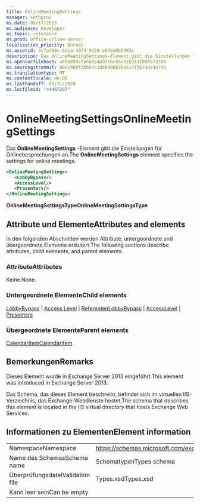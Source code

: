 ```yaml
---
title: OnlineMeetingSettings
manager: sethgros
ms.date: 09/17/2015
ms.audience: Developer
ms.topic: reference
ms.prod: office-online-server
localization_priority: Normal
ms.assetid: 4c7af00c-8dca-40f4-9420-e042a0b5303c
description: Das OnlineMeetingSettings-Element gibt die Einstellungen für Onlinebesprechungen an.
ms.openlocfilehash: a89b89d2fa602e46925bcdae51631df0d9573300
ms.sourcegitcommit: 88ec988f2bb67c1866d06b361615f3674a24e795
ms.translationtype: MT
ms.contentlocale: de-DE
ms.lasthandoff: 05/31/2020
ms.locfileid: "44467207"
---
```

# <a name="onlinemeetingsettings"></a><span data-ttu-id="a4384-103">OnlineMeetingSettings</span><span class="sxs-lookup"><span data-stu-id="a4384-103">OnlineMeetingSettings</span></span>

<span data-ttu-id="a4384-104">Das **OnlineMeetingSettings** -Element gibt die Einstellungen für Onlinebesprechungen an.</span><span class="sxs-lookup"><span data-stu-id="a4384-104">The **OnlineMeetingSettings** element specifies the settings for online meetings.</span></span> 
  
```XML
<OnlineMeetingSettings>
   <LobbyBypass/>
   <AccessLevel/>
   <Presenters/>
</OnlineMeetingSettings>
```

 <span data-ttu-id="a4384-105">**OnlineMeetingSettingsType**</span><span class="sxs-lookup"><span data-stu-id="a4384-105">**OnlineMeetingSettingsType**</span></span>
## <a name="attributes-and-elements"></a><span data-ttu-id="a4384-106">Attribute und Elemente</span><span class="sxs-lookup"><span data-stu-id="a4384-106">Attributes and elements</span></span>

<span data-ttu-id="a4384-107">In den folgenden Abschnitten werden Attribute, untergeordnete und übergeordnete Elemente erläutert.</span><span class="sxs-lookup"><span data-stu-id="a4384-107">The following sections describe attributes, child elements, and parent elements.</span></span>
  
### <a name="attributes"></a><span data-ttu-id="a4384-108">Attribute</span><span class="sxs-lookup"><span data-stu-id="a4384-108">Attributes</span></span>

<span data-ttu-id="a4384-109">Keine.</span><span class="sxs-lookup"><span data-stu-id="a4384-109">None.</span></span>
  
### <a name="child-elements"></a><span data-ttu-id="a4384-110">Untergeordnete Elemente</span><span class="sxs-lookup"><span data-stu-id="a4384-110">Child elements</span></span>

<span data-ttu-id="a4384-111">[LobbyBypass](lobbybypass.md)  |  [Access Level](accesslevel.md)  |  [Referenten](presenters.md)</span><span class="sxs-lookup"><span data-stu-id="a4384-111">[LobbyBypass](lobbybypass.md) | [AccessLevel](accesslevel.md) | [Presenters](presenters.md)</span></span>
  
### <a name="parent-elements"></a><span data-ttu-id="a4384-112">Übergeordnete Elemente</span><span class="sxs-lookup"><span data-stu-id="a4384-112">Parent elements</span></span>

[<span data-ttu-id="a4384-113">CalendarItem</span><span class="sxs-lookup"><span data-stu-id="a4384-113">CalendarItem</span></span>](calendaritem.md)
  
## <a name="remarks"></a><span data-ttu-id="a4384-114">Bemerkungen</span><span class="sxs-lookup"><span data-stu-id="a4384-114">Remarks</span></span>

<span data-ttu-id="a4384-115">Dieses Element wurde in Exchange Server 2013 eingeführt.</span><span class="sxs-lookup"><span data-stu-id="a4384-115">This element was introduced in Exchange Server 2013.</span></span>
  
<span data-ttu-id="a4384-116">Das Schema, das dieses Element beschreibt, befindet sich im virtuellen IIS-Verzeichnis, das Exchange-Webdienste hostet.</span><span class="sxs-lookup"><span data-stu-id="a4384-116">The schema that describes this element is located in the IIS virtual directory that hosts Exchange Web Services.</span></span>
  
## <a name="element-information"></a><span data-ttu-id="a4384-117">Informationen zu Elementen</span><span class="sxs-lookup"><span data-stu-id="a4384-117">Element information</span></span>

|||
|:-----|:-----|
|<span data-ttu-id="a4384-118">Namespace</span><span class="sxs-lookup"><span data-stu-id="a4384-118">Namespace</span></span>  <br/> |https://schemas.microsoft.com/exchange/services/2006/types  <br/> |
|<span data-ttu-id="a4384-119">Name des Schemas</span><span class="sxs-lookup"><span data-stu-id="a4384-119">Schema name</span></span>  <br/> |<span data-ttu-id="a4384-120">Schematypen</span><span class="sxs-lookup"><span data-stu-id="a4384-120">Types schema</span></span>  <br/> |
|<span data-ttu-id="a4384-121">Überprüfungsdatei</span><span class="sxs-lookup"><span data-stu-id="a4384-121">Validation file</span></span>  <br/> |<span data-ttu-id="a4384-122">Types.xsd</span><span class="sxs-lookup"><span data-stu-id="a4384-122">Types.xsd</span></span>  <br/> |
|<span data-ttu-id="a4384-123">Kann leer sein</span><span class="sxs-lookup"><span data-stu-id="a4384-123">Can be empty</span></span>  <br/> ||
   

